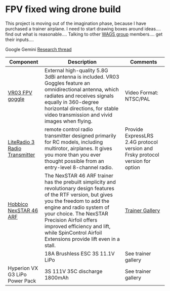 # FPV fixed wing drone build

This project is moving out of the imagination phase, because I have purchased a trainer airplane.    I need to start drawing boxes around ideas....    find out what is reasonable....    Talking to other  [WAGS group](https://wmaa-wags.org/a/r/szz/rc/home) members....   get their inputs....    

Google Gemini [Research thread](https://g.co/gemini/share/81f4cfa1813b)

| Component                                                                                                  | Description                                                                                                                                                                                                                                                                                                                     | Comments                                                                       |
| ---------------------------------------------------------------------------------------------------------- | ------------------------------------------------------------------------------------------------------------------------------------------------------------------------------------------------------------------------------------------------------------------------------------------------------------------------------- | ------------------------------------------------------------------------------ |
| [VR03 FPV goggle](https://betafpv.com/products/vr03-fpv-goggles)                                           | External high-quality 5.8G 3dBi antenna is included. VR03 Goggles feature an omnidirectional antenna, which radiates and receives signals equally in 360-degree horizontal directions, for stable video transmission and vivid images when flying.                                                                              | Video Format: NTSC/PAL                                                         |
| [LiteRadio 3 Radio Transmitter](https://betafpv.com/collections/tx/products/literadio-3-radio-transmitter) | remote control radio transmitter designed primarily for RC models, including multirotor, airplanes. It gives you more than you ever thought possible from an entry-level 8-channel radio.                                                                                                                                       | Provide ExpressLRS 2.4G protocol version and Frsky protocol version for option |
| [Hobbico NexSTAR 46 ARF](https://www.hobbyprosdepot.com/product-p/hcaa2025.htm)                            | The NexSTAR 46 ARF trainer has the prebuilt simplicity and revolutionary design features of the RTF version, but gives you the freedom to add the engine and radio system of your choice. The NexSTAR Precision Airfoil offers improved efficiency and lift, while SpinControl Airfoil Extensions provide lift even in a stall. | [Trainer Gallery](Trainer%20Gallery.md)                                        |
|                                                                                                            | 18A Brushless ESC 3S 11.1V LiPo                                                                                                                                                                                                                                                                                                 | See trainer gallery                                                            |
| Hyperion VX G3 LiPo Power Pack                                                                             | 3S 111V 35C discharge 1800mAh                                                                                                                                                                                                                                                                                                   | See trainer gallery                                                            |
